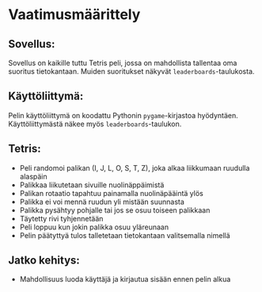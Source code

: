 # Vaatimusmäärittely
## Sovellus:
Sovellus on kaikille tuttu Tetris peli, jossa on mahdollista tallentaa oma suoritus tietokantaan. Muiden suoritukset näkyvät ```leaderboards```-taulukosta.

## Käyttöliittymä:
Pelin käyttöliittymä on koodattu Pythonin ```pygame```-kirjastoa hyödyntäen. Käyttöliittymästä näkee myös ```leaderboards```-taulukon.
## Tetris:
* Peli randomoi palikan (I, J, L, O, S, T, Z), joka alkaa liikkumaan ruudulla alaspäin
* Palikkaa liikutetaan sivuille nuolinäppäimistä
* Palikan rotaatio tapahtuu painamalla nuolinäpääintä ylös
* Palikka ei voi mennä ruudun yli mistään suunnasta
* Palikka pysähtyy pohjalle tai jos se osuu toiseen palikkaan
* Täytetty rivi tyhjennetään
* Peli loppuu kun jokin palikka osuu yläreunaan
* Pelin päätyttyä tulos talletetaan tietokantaan valitsemalla nimellä

## Jatko kehitys:
* Mahdollisuus luoda käyttäjä ja kirjautua sisään ennen pelin alkua
